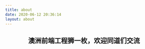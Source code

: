 ```yaml
---
title: about
date: 2020-06-12 20:36:14
layout: about
---
```


## <center> 澳洲前端工程狮一枚，欢迎同道们交流 </center>


